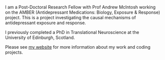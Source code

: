 I am a Post-Doctoral Research Fellow with Prof Andrew McIntosh working on the AMBER (Antidepressant Medications: Biology, Exposure & Response) project. This is a project investigating the causal mechanisms of antidepressant exposure and response.

I previously completed a PhD in Translational Neuroscience at the University of Edinburgh, Scotland. 

Please see [my website](https://ameliaes.github.io) for more information about my work and coding projects.
